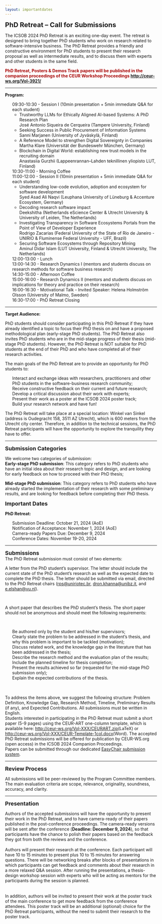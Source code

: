 ```yaml
---
layout: importantdates
---
```

<b style="font-size: 22px" id="CallForResearchPapers">PhD Retreat – Call for Submissions </b>

The ICSOB 2024 PhD Retreat is an exciting one-day event. The retreat is designed to bring together PhD students who work on research related to software-intensive business. The PhD Retreat provides a friendly and constructive environment for PhD students to present their research proposal as well as intermediate results, and to discuss them with experts and other students in the same field.

<b><span style="color:#a90808;">PhD Retreat, Posters & Demos Track papers will be published in the companion proceedings of the CEUR Workshop Proceedings <a href="https://ceur-ws.org/Vol-3921/">http://ceur-ws.org/Vol-3921/</a></span></b><br>



<hr> 
<b>Program:</b> 
<ul style="list-style: none;">
  <li> 09:30-10:30 - Session I  (10min presentation + 5min immediate Q&A for each student)  
    <ul>
      <li>Trustworthy LLMs for Ethically Aligned AI-based Systems: A PhD Research Plan <br>
José Antonio Siqueira de Cerqueira (Tampere University, Finland)</li>
      <li>Seeking Success in Public Procurement of Information Systems <br>
Sanni Marjanen (University of Jyväskylä, Finland)</li>
      <li>A Reference Model to strengthen Digital Sovereignty in Companies <br>
Martha Klare (Universität der Bundeswehr München, Germany)</li>
      <li>Blockchain in Digital World: establishing new trust models in the recruiting domain <br>
Anastasiia Gurzhii (Lappeenrannan–Lahden teknillinen yliopisto LUT, Finland)
      </li>
    </ul>
  </li>
  <li> 10:30-11:00 - Morning Coffee </li>
  <li> 11:00-12:00 - Session II  (10min presentation + 5min immediate Q&A for each student)  
    <ul>
      <li>Understanding low-code evolution, adoption and ecosystem for software development <br>
Syed Asad Ali Naqvi (Leuphana University of Lüneburg & Accenture Ecosystem, Germany)</li>
      <li>Decoding research software impact <br>
Deekshitha (Netherlands eScience Center & Utrecht University & University of Leiden, The Netherlands)</li>
      <li>Investigating Transparency in Software Ecosystems Portals from the Point of View of Developer Experience <br>
Rodrigo Zacarias (Federal University of the State of Rio de Janeiro - UNIRIO & Fluminense Federal University - UFF, Brazil)  </li>
      <li>Securing Software Ecosystems through Repository Mining <br>
Aminul Didar Islam (LUT University, Finland & Utrecht University, The Netherlands) </li>
    </ul>
  </li>
  <li> 12:00-13:00 - Lunch </li>
  <li> 13:00-14:30 - Research Dynamics I (mentors and students discuss on research methods for software business research) </li>
  <li> 14:30-15:00 - Afternoon Coffee</li>
  <li> 15:00-16:00 - Research Dynamics II (mentors and students discuss on implications for theory and practice on their research) </li>
  <li> 16:00-16:30 - Motivational Talk - Invited Speaker: Helena Holmström Olsson (University of Malmo, Sweden)  </li>
  <li> 16:30-17:00 - PhD Retreat Closing </li>
</ul>
<hr>

<b>Target Audience:</b>

PhD students should consider participating in this PhD Retreat if they have already identified a topic to focus their PhD thesis on and have a proposed methodological plan (early-stage PhD students). The PhD Retreat also invites PhD students who are in the mid-stage progress of their thesis (mid-stage PhD students). However, the PhD Retreat is NOT suitable for PhD students at the end of their PhD and who have completed all of their research activities.

The main goals of the PhD Retreat are to provide an opportunity for PhD students to:

<ul style="list-style: none;">
  <li> Interact and exchange ideas with researchers, practitioners and other PhD students in the software-business research community; </li>
  <li> Receive constructive feedback on their current and future research; </li>
  <li> Develop a critical discussion about their work with experts; </li>
  <li> Present their work as a poster at the ICSOB 2024 poster track; </li>
  <li> Build your research network and have fun! </li>
</ul>

The PhD Retreat will take place at a special location: Winkel van Sinkel (address is Oudegracht 158, 3511 AZ Utrecht), which is 600 meters from the Utrecht city center. Therefore, in addition to the technical sessions, the PhD Retreat participants will have the opportunity to explore the tranquility they have to offer.

<hr>
<b style="font-size: 18px" id="SubmissionCategories">Submission Categories</b><br>

We welcome two categories of submission:
<br>
<b>Early-stage PhD submission</b>: This category refers to PhD students who have an initial idea about their research topic and design, and are looking for early feedback on how to proceed with their PhD thesis;
<br>

<b>Mid-stage PhD submission</b>: This category refers to PhD students who have already started the implementation of their research with some preliminary results, and are looking for feedback before completing their PhD thesis.  

<b style="font-size: 18px" id="ImportantDates">Important Dates</b><br>
<p class="lead">
   <p><b>PhD Retreat:</b></p>
    <ul style="list-style: none;">
    <li>Submission Deadline: October 21, 2024 (AoE)</li>
    <!--<li>Notification of Acceptance: October 28, 2024</li>
    <li><span style="color:#a90808;"> Notification of Acceptance: November 1, 2024 (AoE) (extended) </span></li>-->
    <li>Notification of Acceptance: November 1, 2024 (AoE)</li>
    <li>Camera-ready Papers Due: December 9, 2024</li>
    <li>Conference Dates: November 19-20, 2024</li>
    </ul>
</p>

<hr>
<b style="font-size: 18px" id="Submissions">Submissions</b><br>
The PhD Retreat submission must consist of two elements:
<br>

A letter from the PhD student’s supervisor. The letter should include the current state of the PhD student’s research as well as the expected date to complete the PhD thesis. The letter should be submitted via email, directed to the PhD Retreat chairs (<a href= "mailto:rps@uniriotec.br" target="_blank">rps@uniriotec.br</a>, <a href= "mailto:dron.khanna@unibz.it" target="_blank">dron.khanna@unibz.it</a>, and <a href= "mailto:e.elshan@vu.nl" target="_blank">e.elshan@vu.nl</a>).


<br>

A short paper that describes the PhD student’s thesis. The short paper should not be anonymous and should meet the following requirements:


<br>
<ul style="list-style: none;">
  <li>Be authored only by the student and his/her supervisors;</li>
  <li>Clearly state the problem to be addressed in the student’s thesis, and why this problem is important to be tackled (motivation);</li>
  <li>Discuss related work, and the knowledge gap in the literature that has been addressed in the thesis;</li>
    <li>Describe the research method and the evaluation plan of the results;</li>
    <li>Include the planned timeline for thesis completion;</li>
    <li>Present the results achieved so far (requested for the mid-stage PhD submission only);</li>
    <li>Explain the expected contributions of the thesis.</li>
</ul>

<br>

<br>
To address the items above, we suggest the following structure: Problem Definition, Knowledge Gap, Research Method, Timeline, Preliminary Results (if any), and Expected Contributions. All submissions must be written in English.

<br>
Students interested in participating in the PhD Retreat must submit a short paper (5-9 pages) using the CEUR-ART one-column template, which is available here: <a href="/PhDRetreatSubmissions/CEURART.zip">http://ceur-ws.org/Vol-XXX/CEURART.zip</a>(LaTeX) or <a href="/PhDRetreatSubmissions/CEUR-Template-1col.docx">http://ceur-ws.org/Vol-XXX/CEUR-Template-1col.docx</a>(Word). The accepted PhD Retreat submissions will be offered for publication by CEUR-WS.org (open access) in the ICSOB 2024 Companion Proceedings.

<br>
Papers can be submitted through our dedicated <a href="https://easychair.org/conferences/?conf=icsob2024" target="_blank">EasyChair submission system</a>.

<hr>
<b style="font-size: 18px" id="Reviewprocesss">Review Process</b><br>

All submissions will be peer-reviewed by the Program Committee members. The main evaluation criteria are scope, relevance, originality, soundness, accuracy, and clarity. 

<hr>
<b style="font-size: 18px" id="Presentation">Presentation</b><br>

Authors of the accepted submissions will have the opportunity to present their work in the PhD Retreat, and to have camera-ready of their papers published in the post-conference proceedings. The camera-ready versions will be sent after the conference (<b>Deadline: December 9, 2024</b>), so that participants have the chance to polish their papers based on the feedback they got from both the reviews and the conference.
<br>
<br>
Authors will present their research at the conference. Each participant will have 10 to 15 minutes to present plus 10 to 15 minutes for answering questions. There will be networking breaks after blocks of  presentations in which participants can get feedback and comments about their research in a more relaxed Q&A session. After running the presentations, a thesis-design workshop session with experts who will be acting as mentors for the participants during the session is planned.   
<br>
<br>
In addition, authors will be invited to present their work at the poster track of the main conference to get more feedback from the conference attendees. This poster track will be an additional (optional) choice for the PhD Retreat participants, without the need to submit their research to the poster track. 
